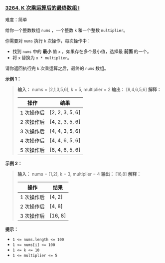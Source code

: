 ### [3264\. K 次乘运算后的最终数组 I](https://leetcode.cn/problems/final-array-state-after-k-multiplication-operations-i/)

难度：简单

给你一个整数数组 `nums` ，一个整数 `k`  和一个整数 `multiplier`。

你需要对 `nums` 执行 `k` 次操作，每次操作中：

- 找到 `nums` 中的 **最小** 值 `x` ，如果存在多个最小值，选择最 **前面** 的一个。
- 将 `x` 替换为 `x * multiplier`。

请你返回执行完 `k` 次乘运算之后，最终的 `nums` 数组。

**示例 1：**

> **输入：** nums = [2,1,3,5,6], k = 5, multiplier = 2
> **输出：** [8,4,6,5,6]
> **解释：**
>
> | 操作 | 结果 |
> | -- | -- |
> | 1 次操作后 | [2, 2, 3, 5, 6] |
> | 2 次操作后 | [4, 2, 3, 5, 6] |
> | 3 次操作后 | [4, 4, 3, 5, 6] |
> | 4 次操作后 | [4, 4, 6, 5, 6] |
> | 5 次操作后 | [8, 4, 6, 5, 6] |

**示例 2：**

> **输入：** nums = [1,2], k = 3, multiplier = 4
> **输出：** [16,8]
> **解释：**
>
> | 操作 | 结果 |
> | -- | -- |
> | 1 次操作后 | [4, 2] |
> | 2 次操作后 | [4, 8] |
> | 3 次操作后 | [16, 8] |

**提示：**

- `1 <= nums.length <= 100`
- `1 <= nums[i] <= 100`
- `1 <= k <= 10`
- `1 <= multiplier <= 5`
